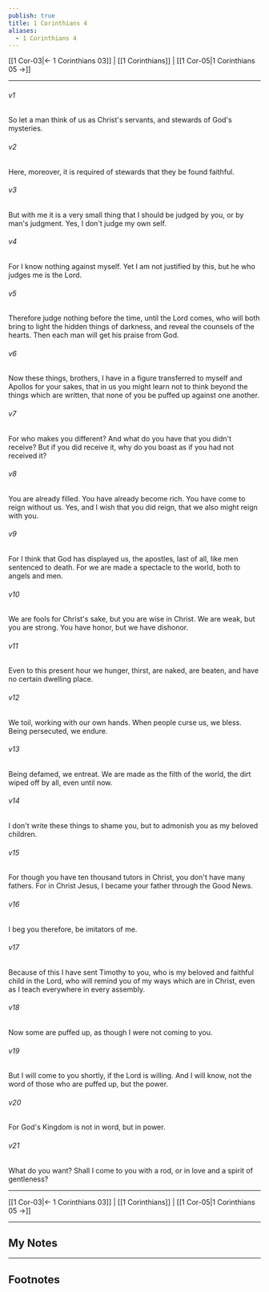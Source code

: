```yaml
---
publish: true
title: 1 Corinthians 4
aliases:
  - 1 Corinthians 4
---
```


[[1 Cor-03|← 1 Corinthians 03]] | [[1 Corinthians]] | [[1 Cor-05|1 Corinthians 05 →]]
***



###### v1 
So let a man think of us as Christ's servants, and stewards of God's mysteries. 

###### v2 
Here, moreover, it is required of stewards that they be found faithful. 

###### v3 
But with me it is a very small thing that I should be judged by you, or by man's judgment. Yes, I don't judge my own self. 

###### v4 
For I know nothing against myself. Yet I am not justified by this, but he who judges me is the Lord. 

###### v5 
Therefore judge nothing before the time, until the Lord comes, who will both bring to light the hidden things of darkness, and reveal the counsels of the hearts. Then each man will get his praise from God. 

###### v6 
Now these things, brothers, I have in a figure transferred to myself and Apollos for your sakes, that in us you might learn not to think beyond the things which are written, that none of you be puffed up against one another. 

###### v7 
For who makes you different? And what do you have that you didn't receive? But if you did receive it, why do you boast as if you had not received it? 

###### v8 
You are already filled. You have already become rich. You have come to reign without us. Yes, and I wish that you did reign, that we also might reign with you. 

###### v9 
For I think that God has displayed us, the apostles, last of all, like men sentenced to death. For we are made a spectacle to the world, both to angels and men. 

###### v10 
We are fools for Christ's sake, but you are wise in Christ. We are weak, but you are strong. You have honor, but we have dishonor. 

###### v11 
Even to this present hour we hunger, thirst, are naked, are beaten, and have no certain dwelling place. 

###### v12 
We toil, working with our own hands. When people curse us, we bless. Being persecuted, we endure. 

###### v13 
Being defamed, we entreat. We are made as the filth of the world, the dirt wiped off by all, even until now. 

###### v14 
I don't write these things to shame you, but to admonish you as my beloved children. 

###### v15 
For though you have ten thousand tutors in Christ, you don't have many fathers. For in Christ Jesus, I became your father through the Good News. 

###### v16 
I beg you therefore, be imitators of me. 

###### v17 
Because of this I have sent Timothy to you, who is my beloved and faithful child in the Lord, who will remind you of my ways which are in Christ, even as I teach everywhere in every assembly. 

###### v18 
Now some are puffed up, as though I were not coming to you. 

###### v19 
But I will come to you shortly, if the Lord is willing. And I will know, not the word of those who are puffed up, but the power. 

###### v20 
For God's Kingdom is not in word, but in power. 

###### v21 
What do you want? Shall I come to you with a rod, or in love and a spirit of gentleness?

***
[[1 Cor-03|← 1 Corinthians 03]] | [[1 Corinthians]] | [[1 Cor-05|1 Corinthians 05 →]]

---
## My Notes

---
## Footnotes